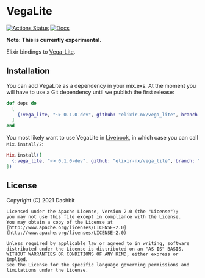 # VegaLite

[![Actions Status](https://github.com/elixir-nx/vega_lite/workflows/Test/badge.svg)](https://github.com/elixir-nx/vega_lite/actions)
[![Docs](https://img.shields.io/badge/docs-gray.svg)](https://static.jonatanklosko.com/docs/vega_lite)

**Note: This is currently experimental.**

Elixir bindings to [Vega-Lite](https://vega.github.io/vega-lite).

## Installation

You can add VegaLite as a dependency in your mix.exs. At the moment
you will have to use a Git dependency until we publish the first release:

```elixir
def deps do
  [
    {:vega_lite, "~> 0.1.0-dev", github: "elixir-nx/vega_lite", branch: "main"}
  ]
end
```

You most likely want to use VegaLite in [Livebook](https://github.com/elixir-nx/livebook),
in which case you can call `Mix.install/2`:

```elixir
Mix.install([
  {:vega_lite, "~> 0.1.0-dev", github: "elixir-nx/vega_lite", branch: "main"}
])
```

## License

Copyright (C) 2021 Dashbit

    Licensed under the Apache License, Version 2.0 (the "License");
    you may not use this file except in compliance with the License.
    You may obtain a copy of the License at [http://www.apache.org/licenses/LICENSE-2.0](http://www.apache.org/licenses/LICENSE-2.0)

    Unless required by applicable law or agreed to in writing, software
    distributed under the License is distributed on an "AS IS" BASIS,
    WITHOUT WARRANTIES OR CONDITIONS OF ANY KIND, either express or implied.
    See the License for the specific language governing permissions and
    limitations under the License.
